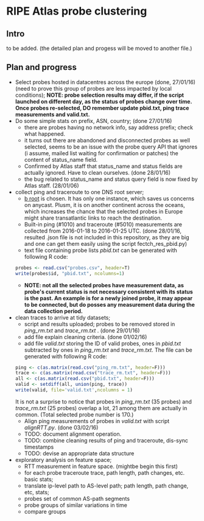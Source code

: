 # RIPE Atlas probe clustering
## Intro
to be added.
(the detailed plan and progess will be moved to another file.)
## Plan and progress
- Select probes hosted in datacentres across the europe (done, 27/01/16) (need to prove this group of probes are less impacted by local conditions);
**NOTE: probe selection results may differ, if the script launched on different day, as the status of probes change over time. Once probes re-selected, DO remember update pbid.txt, ping trace measurements and valid.txt.**
- Do some simple stats on prefix, ASN, country; (done 27/01/16)
  - there are probes having no network info, say address prefix; check what happened.
  - it turns out there are abandoned and disconnected probes as well selected, seems to be an issue with the probe query API that ignores (i assume, mailed list waiting for confirmation or patches) the content of status_name field.
  - Confirmed by Atlas staff that status_name and status fields are actually ignored. Have to clean ourselves. (done 28/01/16)
  - the bug related to status_name and status query field is now fixed by Atlas staff. (28/01/06)
- collect ping and traceroute to one DNS root server;
  - [b root](http://b.root-servers.org/) is chosen. It has only one instance, which saves us concerns on anycast.
  Plusm, it is on another continent across the oceans,
  which increases the chance that the selected probes in Europe might share transatlantic links to reach the destination.  
  - Built-in ping (\#1010) and traceroute (\#5010) measurements are collected from 2016-01-18 to 2016-01-25 UTC. (done 28/01/16, resulted .json file is not included in this repository, as they are big and one can get them easily using the script fectch_res_pbid.py)
  - text file containing probe lists *pbid.txt* can be generated with following R code:
  ```R
  probes <- read.csv("probes.csv", header=T)
  write(probes$id, "pbid.txt", ncolumns=1)
  ```
  - **NOTE: not all the selected probes have measurement data, as probe's current status is not
  necessary consistent with its status is the past. An example is for a newly joined probe, it
  may appear to be connected, but do posses any measurement data during the data collection period.**
- clean traces to arrive at tidy datasets;
  - script and results uploaded; probes to be removed stored in *ping_rm.txt* and *trace_rm.txt* . (done 29/01/16)
  - add file explain cleaning criteria. (done 01/02/16)
  - add file *valid.txt* storing the ID of valid probes,
  ones in *pbid.txt* subtracted by ones in *ping_rm.txt*  and *trace_rm.txt*.
  The file can be generated with following R code:
  ```R
  ping <- c(as.matrix(read.csv("ping_rm.txt", header=F)))
  trace <- c(as.matrix(read.csv("trace_rm.txt", header=F)))
  all <- c(as.matrix(read.csv("pbid.txt", header=F)))
  valid <- setdiff(all, union(ping, trace))
  write(valid, file='valid.txt',ncolumns = 1)
  ```
  It is not a surprise to notice that probes in *ping_rm.txt* (35 probes) and *trace_rm.txt* (25 probes) overlap a lot,
  21 among them are actually in common. (Total selected probe number is 170.)
  - Align ping measurements of probes in *valid.txt* with script *alignRTT.py*. (done 03/02/16)
  - TODO: document alignment operation.
  - TODO: combine cleaning results of ping and traceroute, dis-sync timestamps
  - TODO: devise an appropriate data structure
- exploratory analysis on feature space;
  - RTT measurement in feature space. (mightbe begin this first)
  - for each probe traceroute trace, path length, path changes, etc. basic stats;
  - translate ip-level path to AS-level path; path length, path change, etc, stats;
  - probes set of common AS-path segments
  - probe groups of similar variations in time
  - compare groups
